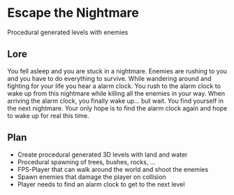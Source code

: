 # Escape the Nightmare
Procedural generated levels with enemies

## Lore
You fell asleep and you are stuck in a nightmare. Enemies are rushing to you and you have to do everything to survive. While wandering around and fighting for your life you hear a alarm clock. You rush to the alarm clock to wake up from this nightmare while killing all the enemies in your way. When arriving the alarm clock, you finally wake up... but wait. You find yourself in the next nightmare. Your only hope is to find the alarm clock again and hope to wake up for real this time.

## Plan
- Create procedural generated 3D levels with land and water
- Procedural spawning of trees, bushes, rocks, ...
- FPS-Player that can walk around the world and shoot the enemies
- Spawn enemies that damage the player on collision
- Player needs to find an alarm clock to get to the next level
